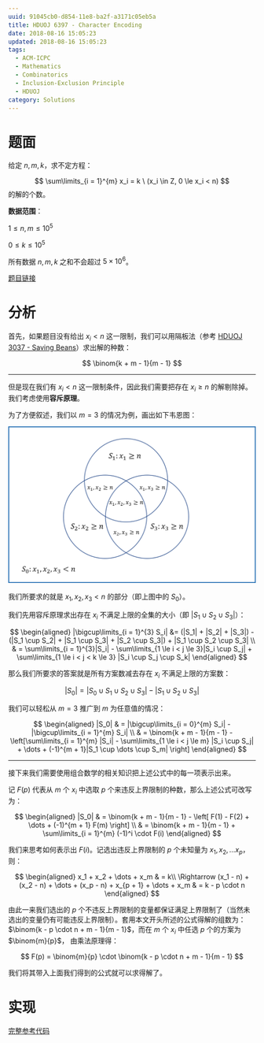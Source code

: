 ```yaml
---
uuid: 91045cb0-d854-11e8-ba2f-a3171c05eb5a
title: HDUOJ 6397 - Character Encoding
date: 2018-08-16 15:05:23
updated: 2018-08-16 15:05:23
tags: 
  - ACM-ICPC
  - Mathematics
  - Combinatorics
  - Inclusion-Exclusion Principle 
  - HDUOJ
category: Solutions
---
```


# 题面

给定 $n, m, k$，求不定方程：

$$
\sum\limits_{i = 1}^{m} x_i = k \ (x_i \in Z, 0 \le x_i < n)
$$
的解的个数。

**数据范围**：

$1 \le n, m \le 10^5$

$0 \le k \le 10^5$

所有数据 $n, m, k$ 之和不会超过 $5 \times 10^6$。

[题目链接](http://acm.hdu.edu.cn/showproblem.php?pid=6397)

# 分析

首先，如果题目没有给出 $x_i < n$ 这一限制，我们可以用隔板法（参考 [HDUOJ 3037 - Saving Beans](https://blog.codgician.pw/2018/05/26/hduoj-3037/)）求出解的种数：

$$
\binom{k + m - 1}{m - 1}
$$

---

但是现在我们有 $x_i < n$ 这一限制条件，因此我们需要把存在 $x_i \ge n$ 的解剔除掉。我们考虑使用**容斥原理**。

为了方便叙述，我们以 $m = 3$ 的情况为例，画出如下韦恩图：

![韦恩图](hduoj-6397/venn.png)

我们所要求的就是 $x_1, x_2, x_3 < n$ 的部分（即上图中的 $S_0$）。

我们先用容斥原理求出存在 $x_i$ 不满足上限的全集的大小（即 $|S_1 \cup S_2 \cup S_3|$）：

$$
\begin{aligned}
|\bigcup\limits_{i = 1}^{3} S_i| &= (|S_1| + |S_2| + |S_3|) - (|S_1 \cup S_2| + |S_1 \cup S_3| + |S_2 \cup S_3|) + |S_1 \cup S_2 \cup S_3|  \\
& = \sum\limits_{i = 1}^{3}|S_i| - \sum\limits_{1 \le i < j \le 3}|S_i \cup S_j| + \sum\limits_{1 \le i < j < k \le 3} |S_i \cup S_j \cup S_k|
\end{aligned}
$$

那么我们所要求的答案就是所有方案数减去存在 $x_i$ 不满足上限的方案数：

$$
|S_0| = |S_0 \cup S_1 \cup S_2 \cup S_3| - |S_1 \cup S_2 \cup S_3|
$$

我们可以轻松从 $m = 3$ 推广到 $m$ 为任意值的情况：

$$
\begin{aligned}
|S_0| & = |\bigcup\limits_{i = 0}^{m} S_i| - |\bigcup\limits_{i = 1}^{m} S_i| \\
& = \binom{k + m - 1}{m - 1} - \left[\sum\limits_{i = 1}^{m} |S_i| - \sum\limits_{1 \le i < j \le m} |S_i \cup S_j| + \dots + (-1)^{m + 1}|S_1 \cup \dots \cup S_m| \right]
\end{aligned}
$$

---

接下来我们需要使用组合数学的相关知识把上述公式中的每一项表示出来。

记 $F(p)$ 代表从 $m$ 个 $x_i$ 中选取 $p$ 个来违反上界限制的种数，那么上述公式可改写为：

$$
\begin{aligned}
|S_0| & = \binom{k + m - 1}{m - 1} - \left[ F(1) - F(2) + \dots + (-1)^{m + 1} F(m) \right] \\
& = \binom{k + m - 1}{m - 1} + \sum\limits_{i = 1}^{m} (-1)^i \cdot F(i)
\end{aligned}
$$

我们来思考如何表示出 $F(i)$。记选出违反上界限制的 $p$ 个未知量为 $x_1, x_2, \dots x_p$，则：

$$
\begin{aligned}
x_1 + x_2 + \dots + x_m & = k\\
\Rightarrow  (x_1 - n) + (x_2 - n) + \dots + (x_p - n) + x_{p + 1} + \dots + x_m & = k - p \cdot n
\end{aligned}
$$

由此一来我们选出的 $p$ 个不违反上界限制的变量都保证满足上界限制了（当然未选出的变量仍有可能违反上界限制）。套用本文开头所述的公式得解的组数为：$\binom{k - p \cdot n + m - 1}{m - 1}$，而在 $m$ 个 $x_i$ 中任选 $p$ 个的方案为 $\binom{m}{p}$， 由乘法原理得：

$$
F(p) = \binom{m}{p} \cdot \binom{k - p \cdot n + m - 1}{m - 1}
$$

我们将其带入上面我们得到的公式就可以求得解了。

# 实现

[完整参考代码](https://github.com/codgician/ICPC/blob/master/HDUOJ/6397/combinatorics_inclusion_exclusion_principle.cpp)